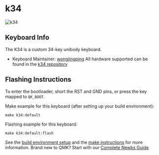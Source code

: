 # k34

![k34](https://i.imgur.com/tarkFIph.jpeg)

## Keyboard Info

The K34 is a custom 34-key unibody keyboard.

* Keyboard Maintainer: [wongjingping](https://github.com/wongjingping)
All hardware supported can be found in the [k34 repository](https://github.com/wongjingping/k34)

## Flashing Instructions

To enter the bootloader, short the RST and GND pins, or press the key mapped to `QK_BOOT`.

Make example for this keyboard (after setting up your build environment):

    make k34:default

Flashing example for this keyboard:

    make k34:default:flash

See the [build environment setup](https://docs.qmk.fm/#/getting_started_build_tools) and the [make instructions](https://docs.qmk.fm/#/getting_started_make_guide) for more information. Brand new to QMK? Start with our [Complete Newbs Guide](https://docs.qmk.fm/#/newbs).
